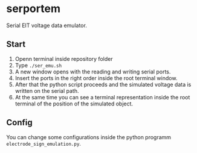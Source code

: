 # serportem
Serial EIT voltage data emulator.

## Start

1. Openn terminal inside repository folder
2. Type `./ser_emu.sh`
3. A new window opens with the reading and writing serial ports.
4. Insert the ports in the right order inside the root terminal window.
5. After that the python script proceeds and the simulated voltage data is written on the serial path.
6. At the same time you can see a terminal representation inside the root terminal of the position of the simulated object.

## Config

You can change some configurations inside the python programm `electrode_sign_emulation.py`.
